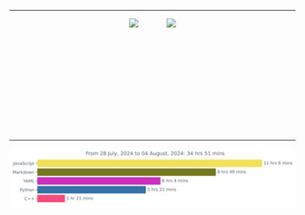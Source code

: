 ***

<div align="center" style="display: flex; justify-content: center;  gap: 50px;">
    <img align="left" height=200 src="https://github-readme-stats.vercel.app/api?username=JW5123&show_icons=true&theme=nightowl">
    <img align="right" height=200 src="https://github-readme-stats.vercel.app/api/top-langs/?username=JW5123&theme=nightowl&layout=compact&langs_count=8" style="display: inline-block;">
</div>

***

<img src="https://github.com/JW5123/JW5123/blob/main/images/stat.svg" alt="JW5123 WakaTime Activity">

